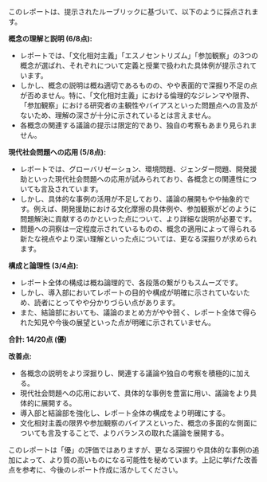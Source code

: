 このレポートは、提示されたルーブリックに基づいて、以下のように採点されます。

**概念の理解と説明 (6/8点):**

* レポートでは、「文化相対主義」「エスノセントリズム」「参加観察」の3つの概念が選ばれ、それぞれについて定義と授業で扱われた具体例が提示されています。
* しかし、概念の説明は概ね適切であるものの、やや表面的で深掘り不足の点が否めません。特に、「文化相対主義」における倫理的なジレンマや限界、「参加観察」における研究者の主観性やバイアスといった問題点への言及がないため、理解の深さが十分に示されているとは言えません。
* 各概念の関連する議論の提示は限定的であり、独自の考察もあまり見られません。

**現代社会問題への応用 (5/8点):**

* レポートでは、グローバリゼーション、環境問題、ジェンダー問題、開発援助といった現代社会問題への応用が試みられており、各概念との関連性についても言及されています。
* しかし、具体的な事例の活用が不足しており、議論の展開もやや抽象的です。例えば、開発援助における文化摩擦の具体例や、参加観察がどのように問題解決に貢献するのかといった点について、より詳細な説明が必要です。
* 問題への洞察は一定程度示されているものの、概念の適用によって得られる新たな視点やより深い理解といった点については、更なる深掘りが求められます。

**構成と論理性 (3/4点):**

* レポート全体の構成は概ね論理的で、各段落の繋がりもスムーズです。
* しかし、導入部においてレポートの目的や構成が明確に示されていないため、読者にとってやや分かりづらい点があります。
* また、結論部においても、議論のまとめ方がやや弱く、レポート全体で得られた知見や今後の展望といった点が明確に示されていません。


**合計: 14/20点 (優)**

**改善点:**

* 各概念の説明をより深掘りし、関連する議論や独自の考察を積極的に加える。
* 現代社会問題への応用において、具体的な事例を豊富に用い、議論をより具体的に展開する。
* 導入部と結論部を強化し、レポート全体の構成をより明確にする。
* 文化相対主義の限界や参加観察のバイアスといった、概念の多面的な側面についても言及することで、よりバランスの取れた議論を展開する。


このレポートは「優」の評価ではありますが、更なる深掘りや具体的な事例の追加によって、より質の高いものになる可能性を秘めています。上記に挙げた改善点を参考に、今後のレポート作成に活かしてください。
